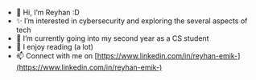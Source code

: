 - 👋 Hi, I’m Reyhan :D
- ✨ I’m interested in cybersecurity and exploring the several aspects of tech
- 🌱 I’m currently going into my second year as a CS student
- 💞️ I enjoy reading (a lot)
- 📫 Connect with me on [https://www.linkedin.com/in/reyhan-emik-](https://www.linkedin.com/in/reyhan-emik-)

<!---
remik11/remik11 is a ✨ special ✨ repository because its `README.md` (this file) appears on your GitHub profile.
You can click the Preview link to take a look at your changes.
--->
